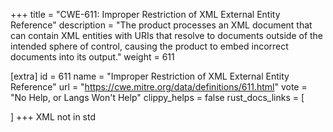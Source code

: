+++
title = "CWE-611: Improper Restriction of XML External Entity Reference"
description	= "The product processes an XML document that can contain XML entities with URIs that resolve to documents outside of the intended sphere of control, causing the product to embed incorrect documents into its output."
weight = 611

[extra]
id = 611
name = "Improper Restriction of XML External Entity Reference"
url = "https://cwe.mitre.org/data/definitions/611.html"
vote = "No Help, or Langs Won't Help"
clippy_helps = false
rust_docs_links = [
	
]
+++
XML not in std
